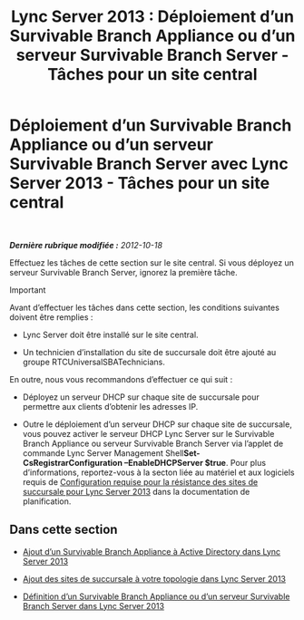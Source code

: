 ﻿---
title: 'Lync Server 2013 : Déploiement d’un Survivable Branch Appliance ou d’un serveur Survivable Branch Server - Tâches pour un site central'
TOCTitle: Déploiement d’un Survivable Branch Appliance ou d’un serveur Survivable Branch Server - Tâches pour un site central
ms:assetid: 0f631a36-fc2e-41cd-8a0d-f27e84f4a89e
ms:mtpsurl: https://technet.microsoft.com/fr-fr/library/Gg398189(v=OCS.15)
ms:contentKeyID: 49296271
ms.date: 05/20/2016
mtps_version: v=OCS.15
ms.translationtype: HT
---

# Déploiement d’un Survivable Branch Appliance ou d’un serveur Survivable Branch Server avec Lync Server 2013 - Tâches pour un site central

 

_**Dernière rubrique modifiée :** 2012-10-18_

Effectuez les tâches de cette section sur le site central. Si vous déployez un serveur Survivable Branch Server, ignorez la première tâche.

> [!IMPORTANT]  
> Avant d’effectuer les tâches dans cette section, les conditions suivantes doivent être remplies :
> <ul>
> <li><p>Lync Server doit être installé sur le site central.</p></li>
> <li><p>Un technicien d’installation du site de succursale doit être ajouté au groupe RTCUniversalSBATechnicians.</p></li></ul>
> En outre, nous vous recommandons d’effectuer ce qui suit :
> <ul>
> <li><p>Déployez un serveur DHCP sur chaque site de succursale pour permettre aux clients d’obtenir les adresses IP.</p></li>
> <li><p>Outre le déploiement d’un serveur DHCP sur chaque site de succursale, vous pouvez activer le serveur DHCP Lync Server sur le Survivable Branch Appliance ou serveur Survivable Branch Server via l’applet de commande Lync Server Management Shell<strong>Set-CsRegistrarConfiguration –EnableDHCPServer $true</strong>. Pour plus d’informations, reportez-vous à la secton liée au matériel et aux logiciels requis de <a href="lync-server-2013-branch-site-resiliency-requirements.md">Configuration requise pour la résistance des sites de succursale pour Lync Server 2013</a> dans la documentation de planification.</p></li></ul>


## Dans cette section

  - [Ajout d’un Survivable Branch Appliance à Active Directory dans Lync Server 2013](lync-server-2013-add-a-survivable-branch-appliance-to-active-directory.md)

  - [Ajout des sites de succursale à votre topologie dans Lync Server 2013](lync-server-2013-add-branch-sites-to-your-topology.md)

  - [Définition d’un Survivable Branch Appliance ou d’un serveur Survivable Branch Server dans Lync Server 2013](lync-server-2013-define-a-survivable-branch-appliance-or-server.md)

